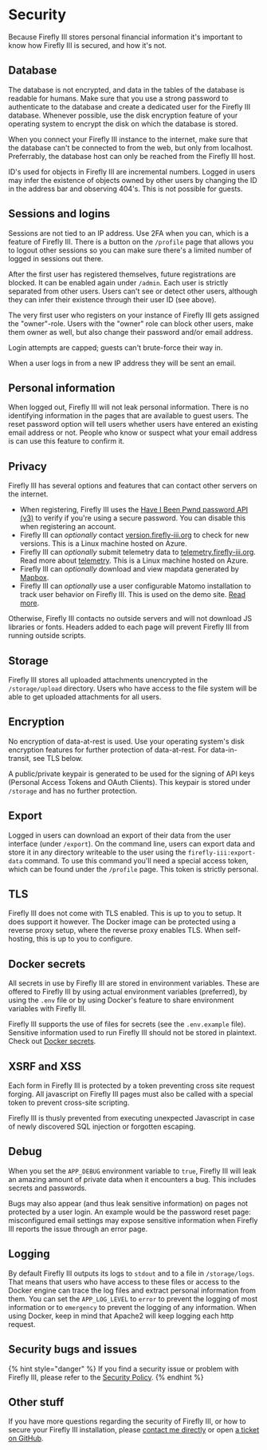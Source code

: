 # Security

Because Firefly III stores personal financial information it's important to know how Firefly III is secured, and how it's not.

## Database

The database is not encrypted, and data in the tables of the database is readable for humans. Make sure that you use a strong password to authenticate to the database and create a dedicated user for the Firefly III database. Whenever possible, use the disk encryption feature of your operating system to encrypt the disk on which the database is stored. 

When you connect your Firefly III instance to the internet, make sure that the database can't be connected to from the web, but only from localhost. Preferrably, the database host can only be reached from the Firefly III host.

ID's used for objects in Firefly III are incremental numbers. Logged in users may infer the existence of objects owned by other users by changing the ID in the address bar and observing 404's. This is not possible for guests.

## Sessions and logins

Sessions are not tied to an IP address. Use 2FA when you can, which is a feature of Firefly III. There is a button on the `/profile` page that allows you to logout other sessions so you can make sure there's a limited number of logged in sessions out there.

After the first user has registered themselves, future registrations are blocked. It can be enabled again under `/admin`. Each user is strictly separated from other users. Users can't see or detect other users, although they can infer their existence through their user ID (see above).

The very first user who registers on your instance of Firefly III gets assigned the "owner"-role. Users with the "owner" role can block other users, make them owner as well, but also change their password and/or email address.

Login attempts are capped; guests can't brute-force their way in.

When a user logs in from a new IP address they will be sent an email.

## Personal information

When logged out, Firefly III will not leak personal information. There is no identifying information in the pages that are available to guest users. The reset password option will tell users whether users have entered an existing email address or not. People who know or suspect what your email address is can use this feature to confirm it.

## Privacy

Firefly III has several options and features that can contact other servers on the internet.

- When registering, Firefly III uses the [Have I Been Pwnd password API (v3)](https://haveibeenpwned.com/API/v3#PwnedPasswords) to verify if you're using a secure password. You can disable this when registering an account.
- Firefly III can *optionally* contact [version.firefly-iii.org](https://version.firefly-iii.org) to check for new versions. This is a Linux machine hosted on Azure.
- Firefly III can *optionally* submit telemetry data to [telemetry.firefly-iii.org](https://telemetry.firefly-iii.org). Read more about [telemetry](../support/telemetry.md). This is a Linux machine hosted on Azure.
- Firefly III can *optionally* download and view mapdata generated by [Mapbox](https://www.mapbox.com/).
- Firefly III can *optionally* use a user configurable Matomo installation to track user behavior on Firefly III. This is used on the demo site. [Read more](../advanced-installation/analytics.md).

Otherwise, Firefly III contacts no outside servers and will not download JS libraries or fonts. Headers added to each page will prevent Firefly III from running outside scripts.

## Storage

Firefly III stores all uploaded attachments unencrypted in the `/storage/upload` directory. Users who have access to the file system will be able to get uploaded attachments for all users.

## Encryption

No encryption of data-at-rest is used. Use your operating system's disk encryption features for further protection of data-at-rest. For data-in-transit, see TLS below.

A public/private keypair is generated to be used for the signing of API keys (Personal Access Tokens and OAuth Clients). This keypair is stored under `/storage` and has no further protection.

## Export

Logged in users can download an export of their data from the user interface (under `/export`). On the command line, users can export data and store it in any directory writeable to the user using the `firefly-iii:export-data` command. To use this command you'll need a special access token, which can be found under the `/profile` page. This token is strictly personal.

## TLS

Firefly III does not come with TLS enabled. This is up to you to setup. It does support it however. The Docker image can be protected using a reverse proxy setup, where the reverse proxy enables TLS. When self-hosting, this is up to you to configure.

## Docker secrets

All secrets in use by Firefly III are stored in environment variables. These are offered to Firefly III by using actual environment variables (preferred), by using the `.env` file or by using Docker's feature to share environment variables with Firefly III.

Firefly III supports the use of files for secrets (see the `.env.example` file). Sensitive information used to run Firefly III should not be stored in plaintext. Check out [Docker secrets](https://docs.docker.com/engine/swarm/secrets/).

## XSRF and XSS

Each form in Firefly III is protected by a token preventing cross site request forging. All javascript on Firefly III pages must also be called with a special token to prevent cross-site scripting.

Firefly III is thusly prevented from executing unexpected Javascript in case of newly discovered SQL injection or forgotten escaping.

## Debug

When you set the `APP_DEBUG` environment variable to `true`, Firefly III will leak an amazing amount of private data when it encounters a bug. This includes secrets and passwords.

Bugs may also appear (and thus leak sensitive information) on pages not protected by a user login. An example would be the password reset page: misconfigured email settings may expose sensitive information when Firefly III reports the issue through an error page.

## Logging

By default Firefly III outputs its logs to `stdout` and to a file in `/storage/logs`. That means that users who have access to these files or access to the Docker engine can trace the log files and extract personal information from them. You can set the `APP_LOG_LEVEL` to `error` to prevent the logging of most information or to `emergency` to prevent the logging of any information. When using Docker, keep in mind that Apache2 will keep logging each http request.

## Security bugs and issues

{% hint style="danger" %}
If you find a security issue or problem with Firefly III, please refer to the [Security Policy](https://github.com/firefly-iii/firefly-iii/security/policy).
{% endhint %}

## Other stuff

If you have more questions regarding the security of Firefly III, or how to secure your Firefly III installation, please [contact me directly](mailto:james@firefly-iii.org) or open [a ticket on GitHub](https://github.com/firefly-iii/firefly-iii/issues/new/choose).



